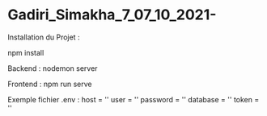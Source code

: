 # Gadiri_Simakha_7_07_10_2021-

Installation du Projet : 

npm install 

Backend : nodemon server 

Frontend : npm run serve 

Exemple fichier .env : 
host = ''
user = ''
password = ''
database = ''
token = ''
